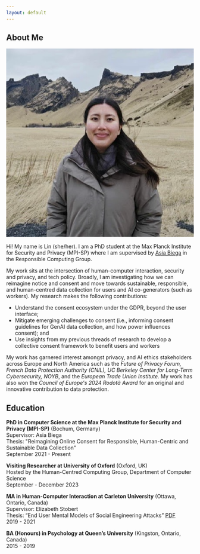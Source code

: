 ```yaml
---
layout: default
---
```


## About Me

<img class="profile-picture" src="lin.png">

Hi! My name is Lin (she/her). I am a PhD student at the Max Planck Institute for Security and Privacy (MPI-SP) where I am supervised by [Asia Biega](https://asiabiega.github.io/) in the Responsible Computing Group. 

My work sits at the intersection of human-computer interaction, security and privacy, and tech policy. Broadly, I am investigating how we can reimagine notice and consent and move towards sustainable, responsible, and human-centred data collection for users and AI co-generators (such as workers). My research makes the following contributions:
* Understand the consent ecosystem under the GDPR, beyond the user interface;
* Mitigate emerging challenges to consent (i.e., informing consent guidelines for GenAI data collection, and how power influences consent); and
* Use insights from my previous threads of research to develop a collective consent framework to benefit users and workers

My work has garnered interest amongst privacy, and AI ethics stakeholders across Europe and North America such as the _Future of Privacy Forum, French Data Protection Authority (CNIL), UC Berkeley Center for Long-Term Cybersecurity, NOYB_, and the _European Trade Union Institute_. My work has also won the _Council of Europe's 2024 Rodotà Award_ for an original and innovative contribution to data protection.

## Education

**PhD in Computer Science at the Max Planck Institute for Security and Privacy (MPI-SP)** (Bochum, Germany)  
Supervisor: Asia Biega  
Thesis: "Reimagining Online Consent for Responsible, Human-Centric and Sustainable Data Collection"   
September 2021 - Present  

**Visiting Researcher at University of Oxford** (Oxford, UK)  
Hosted by the Human-Centred Computing Group, Department of Computer Science  
September - December 2023  

**MA in Human-Computer Interaction at Carleton University** (Ottawa, Ontario, Canada)  
Supervisor: Elizabeth Stobert  
Thesis: “End User Mental Models of Social Engineering Attacks” [PDF](https://curve.carleton.ca/system/files/etd/2b0397df-0447-481a-bedb-3cdfed153cd3/etd_pdf/20586d0098ccea7701d7ce1fe928acd5/kyi-endusermentalmodelsofsocialengineeringattacks.pdf)  
2019 - 2021  

**BA (Honours) in Psychology at Queen’s University** (Kingston, Ontario, Canada)  
2015 - 2019  
